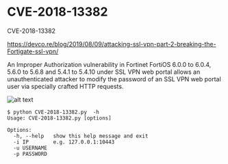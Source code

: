 # CVE-2018-13382
CVE-2018-13382
  
https://devco.re/blog/2019/08/09/attacking-ssl-vpn-part-2-breaking-the-Fortigate-ssl-vpn/
  
An Improper Authorization vulnerability in Fortinet FortiOS 6.0.0 to 6.0.4, 5.6.0 to 5.6.8 and 5.4.1 to 5.4.10 under SSL VPN web portal allows an unauthenticated attacker to modify the password of an SSL VPN web portal user via specially crafted HTTP requests.  
    
![alt text](https://raw.githubusercontent.com/milo2012/CVE-2018-13382/master/magic_backdoor.png "Magic Backdoor")
   
```
$ python CVE-2018-13382.py  -h
Usage: CVE-2018-13382.py [options]

Options:
  -h, --help   show this help message and exit
  -i IP        e.g. 127.0.0.1:10443
  -u USERNAME  
  -p PASSWORD  

```
